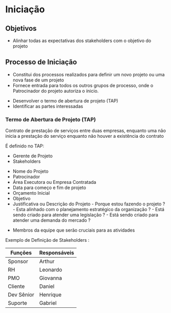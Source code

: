 # Iniciação 


## Objetivos 
* Alinhar todas as expectativas dos stakeholders com o objetivo do projeto 


## Processo de Iniciação 

* Constitui dos processos realizados para definir um novo projeto ou uma nova fase de um projeto 
* Fornece entrada para todos os outros grupos de processo, onde o Patrocinador do projeto autoriza o ínicio. 
- Desenvolver o termo de abertura de projeto (TAP)
- Identificar as partes interessadas 


### Termo de Abertura de Projeto (TAP)
Contrato de prestação de serviços entre duas empresas, enquanto uma não inicia a prestação do serviço enquanto não houver a existência do contrato

É definido no TAP:
* Gerente de Projeto
* Stakeholders 
- Nome do Projeto 
- Patrocinador 
- Área Executora ou Empresa Contratada
- Data para começo e fim de projeto
- Orçamento Inicial 
- Objetivo
- Justificativa ou Descrição do Projeto 
		- Porque estou fazendo o projeto ?
		- Esta alinhado com o planejamento estratégico da organização ? 
		- Está sendo criado para atender uma legislação ? 
		- Está sendo criado para atender uma demanda do mercado ? 
*  Membros da equipe que serão cruciais para as atividades


Exemplo de Definição de Stakeholders :

| Funções     | Responsáveis |
|-------------|--------------|
| Sponsor     |Arthur        |
| RH          |Leonardo      |
| PMO         |Giovanna      |
| Cliente     |Daniel        |
| Dev Sênior  |Henrique      |
| Suporte     |Gabriel       |





